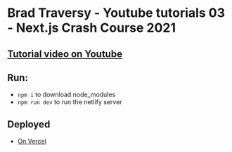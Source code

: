# Brad Traversy - Youtube tutorials 03 - Next.js Crash Course 2021

## [Tutorial video on Youtube](https://youtu.be/mTz0GXj8NN0)

## Run:

- `npm i` to download node_modules
- `npm run dev` to run the netlify server

## Deployed

- [On Vercel]()
